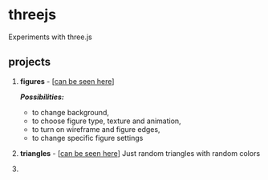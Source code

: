 # threejs
Experiments with three.js

## projects
1. **figures** - [[can be seen here](https://sashtje.github.io/threejs/figures/)]
   
     ***Possibilities:***
      - to change background,
      - to choose figure type, texture and animation,
      - to turn on wireframe and figure edges,
      - to change specific figure settings
2. **triangles** - [[can be seen here](https://sashtje.github.io/threejs/triangles/)]
      Just random triangles with random colors
3. 
